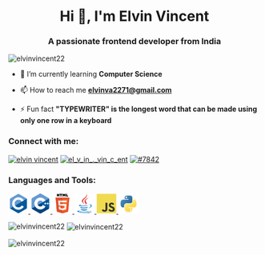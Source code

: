 

<h1 align="center">Hi 👋, I'm Elvin Vincent</h1>
<h3 align="center">A passionate frontend developer from India</h3>

<p align="left"> <img src="https://komarev.com/ghpvc/?username=elvinvincent22&label=Profile%20views&color=0e75b6&style=flat" alt="elvinvincent22" /> </p>

- 🌱 I’m currently learning **Computer Science**

- 📫 How to reach me **elvinva2271@gmail.com**

- ⚡ Fun fact **"TYPEWRITER" is the longest word that can be made using only one row in a keyboard**

<h3 align="left">Connect with me:</h3>
<p align="left">
<a href="https://fb.com/elvin vincent" target="blank"><img align="center" src="https://raw.githubusercontent.com/rahuldkjain/github-profile-readme-generator/master/src/images/icons/Social/facebook.svg" alt="elvin vincent" height="30" width="40" /></a>
<a href="https://instagram.com/el_v_in_._vin_c_ent" target="blank"><img align="center" src="https://raw.githubusercontent.com/rahuldkjain/github-profile-readme-generator/master/src/images/icons/Social/instagram.svg" alt="el_v_in_._vin_c_ent" height="30" width="40" /></a>
<a href="https://discord.gg/#7842" target="blank"><img align="center" src="https://raw.githubusercontent.com/rahuldkjain/github-profile-readme-generator/master/src/images/icons/Social/discord.svg" alt="#7842" height="30" width="40" /></a>
</p>

<h3 align="left">Languages and Tools:</h3>
<p align="left"> <a href="https://www.cprogramming.com/" target="_blank" rel="noreferrer"> <img src="https://raw.githubusercontent.com/devicons/devicon/master/icons/c/c-original.svg" alt="c" width="40" height="40"/> </a> <a href="https://www.w3schools.com/cpp/" target="_blank" rel="noreferrer"> <img src="https://raw.githubusercontent.com/devicons/devicon/master/icons/cplusplus/cplusplus-original.svg" alt="cplusplus" width="40" height="40"/> </a> <a href="https://www.w3.org/html/" target="_blank" rel="noreferrer"> <img src="https://raw.githubusercontent.com/devicons/devicon/master/icons/html5/html5-original-wordmark.svg" alt="html5" width="40" height="40"/> </a> <a href="https://www.java.com" target="_blank" rel="noreferrer"> <img src="https://raw.githubusercontent.com/devicons/devicon/master/icons/java/java-original.svg" alt="java" width="40" height="40"/> </a> <a href="https://developer.mozilla.org/en-US/docs/Web/JavaScript" target="_blank" rel="noreferrer"> <img src="https://raw.githubusercontent.com/devicons/devicon/master/icons/javascript/javascript-original.svg" alt="javascript" width="40" height="40"/> </a> <a href="https://www.python.org" target="_blank" rel="noreferrer"> <img src="https://raw.githubusercontent.com/devicons/devicon/master/icons/python/python-original.svg" alt="python" width="40" height="40"/> </a> </p>

<p><img align="left" src="https://github-readme-stats.vercel.app/api/top-langs?username=elvinvincent22&show_icons=true&locale=en&layout=compact" alt="elvinvincent22" /></p>

<p>&nbsp;<img align="center" src="https://github-readme-stats.vercel.app/api?username=elvinvincent22&show_icons=true&locale=en" alt="elvinvincent22" /></p>

<p><img align="center" src="https://github-readme-streak-stats.herokuapp.com/?user=elvinvincent22&" alt="elvinvincent22" /></p>
